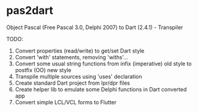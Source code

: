 # pas2dart
Object Pascal (Free Pascal 3.0, Delphi 2007) to Dart (2.4.1) - Transpiler

TODO:

1. Convert properties (read/write) to get/set Dart style
2. Convert 'with' statements, removing 'withs'...
3. Convert some usual string functions from infix (imperative) old style to postfix (OO) new style
4. Transpile multiple sources using 'uses' declaration
5. Create standard Dart project from lpr/dpr files
6. Create helper lib to emulate some Delphi functions in Dart converted app 
7. Convert simple LCL/VCL forms to Flutter
